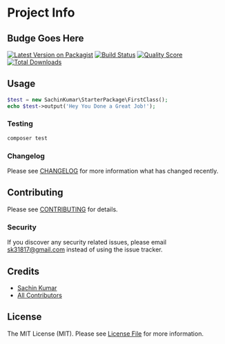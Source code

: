 # Project Info

## Budge Goes Here

[![Latest Version on Packagist](https://img.shields.io/packagist/v/thetestcoder/laravel-package-structure.svg?style=flat-square)](https://packagist.org/packages/thetestcoder/laravel-package-structure)
[![Build Status](https://img.shields.io/travis/thetestcoder/laravel-package-structure/master.svg?style=flat-square)](https://travis-ci.org/thetestcoder/laravel-package-structure)
[![Quality Score](https://img.shields.io/scrutinizer/g/thetestcoder/laravel-package-structure.svg?style=flat-square)](https://scrutinizer-ci.com/g/thetestcoder/laravel-package-structure)
[![Total Downloads](https://img.shields.io/packagist/dt/thetestcoder/laravel-package-structure.svg?style=flat-square)](https://packagist.org/packages/thetestcoder/laravel-package-structure)



## Usage

``` php
$test = new SachinKumar\StarterPackage\FirstClass();
echo $test->output('Hey You Done a Great Job!');
```

### Testing

``` bash
composer test
```

### Changelog

Please see [CHANGELOG](CHANGELOG.md) for more information what has changed recently.

## Contributing

Please see [CONTRIBUTING](.github/CONTRIBUTING.md) for details.

### Security

If you discover any security related issues, please email sk31817@gmail.com instead of using the issue tracker.

## Credits

- [Sachin Kumar](hhttps://github.com/Sachin121Kum)
- [All Contributors](../../contributors)

## License

The MIT License (MIT). Please see [License File](LICENSE.md) for more information.
